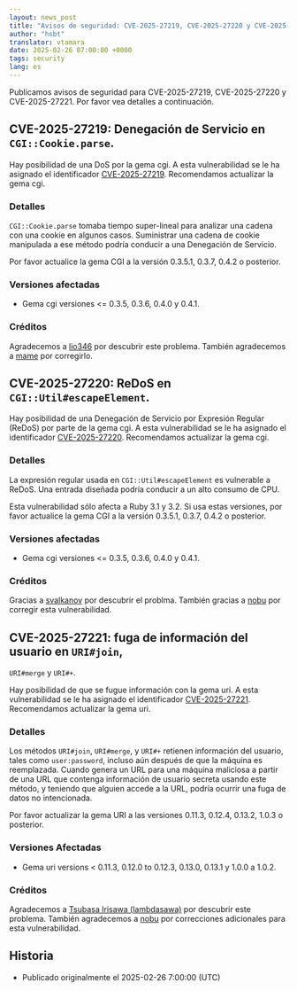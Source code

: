 ```yaml
---
layout: news_post
title: "Avisos de seguridad: CVE-2025-27219, CVE-2025-27220 y CVE-2025-27221"
author: "hsbt"
translator: vtamara
date: 2025-02-26 07:00:00 +0000
tags: security
lang: es
---
```


Publicamos avisos de seguridad para CVE-2025-27219, CVE-2025-27220 y
CVE-2025-27221. Por favor vea detalles a continuación.

## CVE-2025-27219: Denegación de Servicio en `CGI::Cookie.parse`.

Hay posibilidad de una DoS por la gema cgi.  A esta vulnerabilidad se
le ha asignado el identificador
[CVE-2025-27219](https://www.cve.org/CVERecord?id=CVE-2025-27219).
Recomendamos actualizar la gema cgi.

### Detalles

`CGI::Cookie.parse` tomaba tiempo super-lineal para analizar una
cadena con una cookie en algunos casos.
Suministrar una cadena de cookie manipulada a ese método podría
conducir a una Denegación de Servicio.

Por favor actualice la gema CGI a la versión 0.3.5.1, 0.3.7, 0.4.2 o
posterior.

### Versiones afectadas

* Gema cgi versiones <= 0.3.5, 0.3.6, 0.4.0 y 0.4.1.

### Créditos

Agradecemos a [lio346](https://hackerone.com/lio346) por descubrir
este problema. También agradecemos a
[mame](https://github.com/mame) por corregirlo.

## CVE-2025-27220: ReDoS en `CGI::Util#escapeElement`.

Hay posibilidad de una Denegación de Servicio por Expresión Regular (ReDoS)
por parte de la gema cgi.
A esta vulnerabilidad se le ha asignado el identificador
[CVE-2025-27220](https://www.cve.org/CVERecord?id=CVE-2025-27220).
Recomendamos actualizar la gema cgi.

### Detalles

La expresión regular usada en `CGI::Util#escapeElement` es
vulnerable a ReDoS. Una entrada diseñada podría conducir a un alto
consumo de CPU.

Esta vulnerabilidad sólo afecta a Ruby 3.1 y 3.2. Si usa estas versiones,
por favor actualice la gema CGI a la versión 0.3.5.1, 0.3.7, 0.4.2 o posterior.

### Versiones afectadas

* Gema cgi versiones <= 0.3.5, 0.3.6, 0.4.0 y 0.4.1.

### Créditos

Gracias a [svalkanov](https://hackerone.com/svalkanov) por descubrir
el problma. También gracias a [nobu](https://github.com/nobu) por
corregir esta vulnerabilidad.

## CVE-2025-27221: fuga de información del usuario en `URI#join`,
`URI#merge` y `URI#+`.

Hay posibilidad de que se fugue información con la gema uri.  A esta
vulnerabilidad se le ha asignado el identificador
[CVE-2025-27221](https://www.cve.org/CVERecord?id=CVE-2025-27221).
Recomendamos actualizar la gema uri.

### Detalles

Los métodos `URI#join`, `URI#merge`, y `URI#+` retienen información
del usuario, tales como `user:password`, incluso aún después de que
la máquina es reemplazada.  Cuando genera un URL para una máquina
maliciosa a partir de una URL que contenga información de usuario
secreta usando este método, y teniendo que alguien accede a la URL,
podría ocurrir una fuga de datos no intencionada.

Por favor actualizar la gema URI a las versiones 0.11.3, 0.12.4, 0.13.2, 1.0.3
o posterior.

### Versiones Afectadas

* Gema uri versions < 0.11.3, 0.12.0 to 0.12.3, 0.13.0, 0.13.1 y
  1.0.0 a 1.0.2.

### Créditos

Agradecemos a [Tsubasa Irisawa (lambdasawa)](https://hackerone.com/lambdasawa)
por descubrir este problema. También agradecemos a
[nobu](https://github.com/nobu) por correcciones adicionales
para esta vulnerabilidad.

## Historia

* Publicado originalmente el 2025-02-26 7:00:00 (UTC)
